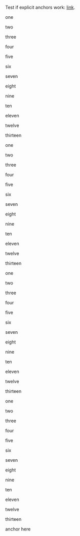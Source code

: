 Test if explicit anchors work: <a href='#test'>link</a>.

one

two

three

four

five

six

seven

eight

nine

ten

eleven

twelve

thirteen

one

two

three

four

five

six

seven

eight

nine

ten

eleven

twelve

thirteen

one

two

three

four

five

six

seven

eight

nine

ten

eleven

twelve

thirteen

one

two

three

four

five

six

seven

eight

nine

ten

eleven

twelve

thirteen

<div>anchor here</div>